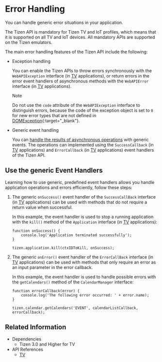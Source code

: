 # Error Handling

You can handle generic error situations in your application.

The Tizen API is mandatory for Tizen TV and IoT profiles, which means that it is supported on all TV and IoT devices. All mandatory APIs are supported on the Tizen emulators.

The main error handling features of the Tizen API include the following:

- Exception handling

  You can enable the Tizen APIs to throw errors synchronously with the `WebAPIException` interface (in [TV](../../api/latest/device_api/tv/tizen/tizen.html#WebAPIException) applications), or return errors in the error event handlers of asynchronous methods with the `WebAPIError` interface (in [TV](../../api/latest/device_api/tv/tizen/tizen.html#WebAPIError) applications).

   > [!NOTE]
   > Do not use the `code` attribute of the `WebAPIException` interface to distinguish errors, because the code of the exception object is set to `0` for new error types that are not defined in [DOMException](https://heycam.github.io/webidl/#idl-DOMException){:target="_blank"}.

- Generic event handling  

  You can [handle the results of asynchronous operations](#using-the-generic-event-handlers) with generic events. The operations can implemented using the `SuccessCallback` (in [TV](../../api/latest/device_api/tv/tizen/tizen.html#SuccessCallback) applications) and `ErrorCallback` (in [TV](../../api/latest/device_api/tv/tizen/tizen.html#ErrorCallback) applications) event handlers of the Tizen API.

## Use the generic Event Handlers

Learning how to use generic, predefined event handlers allows you handle application operations and errors efficiently, follow these steps:

1. The generic `onSuccess()` event handler of the `SuccessCallBack` interface (in [TV](../../api/latest/device_api/tv/tizen/tizen.html#SuccessCallback) applications) can be used with methods that do not require a return value when successful.

   In this example, the event handler is used to stop a running application with the `kill()` method of the `Application` interface (in [TV](../../api/latest/device_api/tv/tizen/application.html#Application) applications):

   ```
   function onSuccess() {
       console.log('Application terminated successfully');
   }

   tizen.application.kill(ctxIDToKill, onSuccess);
   ```

2.  The generic `onError()` event handler of the `ErrorCallBack` interface (in [TV](../../api/latest/device_api/tv/tizen/tizen.html#ErrorCallback) applications) can be used with methods that only require an error as an input parameter in the error callback.

    In this example, the event handler is used to handle possible errors with the `getCalendars()` method of the `CalendarManager` interface:

    ```
    function errorCallback(error) {
        console.log('The following error occurred: ' + error.name);
    }

    tizen.calendar.getCalendars('EVENT', calendarListCallback, errorCallback);
    ```

## Related Information
* Dependencies   
   - Tizen 3.0 and Higher for TV
* API References
  - [TV](../../api/latest/device_api/tv/tizen/tizen.html)
